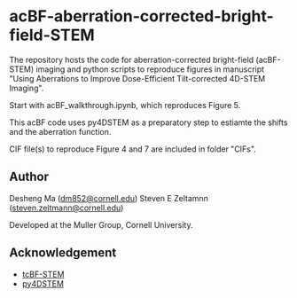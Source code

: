 # acBF-aberration-corrected-bright-field-STEM
The repository hosts the code for aberration-corrected bright-field (acBF-STEM) imaging and python scripts to reproduce figures in manuscript "Using Aberrations to Improve Dose-Efficient Tilt-corrected 4D-STEM Imaging". 

Start with acBF_walkthrough.ipynb, which reproduces Figure 5.

This acBF code uses py4DSTEM as a preparatory step to estiamte the shifts and the aberration function.

CIF file(s) to reproduce Figure 4 and 7 are included in folder "CIFs". 

## Author 
Desheng Ma (dm852@cornell.edu)
Steven E Zeltamnn (steven.zeltmann@cornell.edu)

Developed at the Muller Group, Cornell University.

## Acknowledgement 
- [tcBF-STEM](https://github.com/yyu2017/tcBFSTEM)  
- [py4DSTEM](https://github.com/py4dstem/py4DSTEM)
